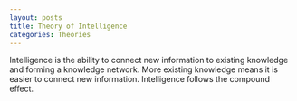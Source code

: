 ```yaml
---
layout: posts
title: Theory of Intelligence
categories: Theories
---
```


Intelligence is the ability to connect new information to existing knowledge and forming a knowledge network. More existing knowledge means it is easier to connect new information. Intelligence follows the compound effect.